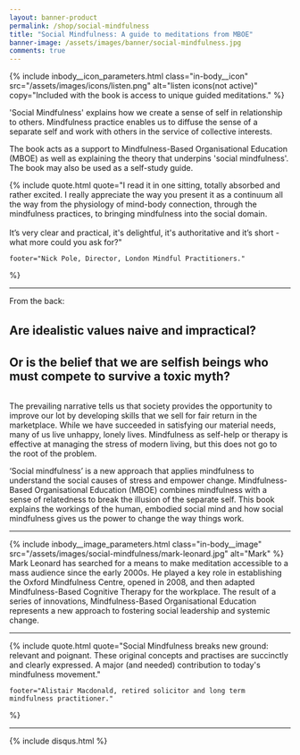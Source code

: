 ```yaml
---
layout: banner-product
permalink: /shop/social-mindfulness
title: "Social Mindfulness: A guide to meditations from MBOE"
banner-image: /assets/images/banner/social-mindfulness.jpg
comments: true
---
```


{% include inbody__icon_parameters.html 
	class="in-body__icon"
	src="/assets/images/icons/listen.png"
	alt="listen icons(not active)"
	copy="Included with the book is access to unique guided meditations."
%}


'Social Mindfulness' explains how we create a sense of self in relationship to others. Mindfulness practice enables us to diffuse the sense of a separate self and work with others in the service of collective interests.

The book acts as a support to Mindfulness-Based Organisational Education (MBOE) as well as explaining the theory that underpins 'social mindfulness'. The book may also be used as a self-study guide.



{% include quote.html
	quote="I read it in one sitting, totally absorbed and rather excited. I really appreciate the way you present it as a continuum all the way from the physiology of mind-body connection, through the mindfulness practices, to bringing mindfulness into the social domain.<br><br>
	It’s very clear and practical, it's delightful, it's authoritative and it’s short - what more could you ask for?"
	
	footer="Nick Pole, Director, London Mindful Practitioners."
%}

---

From the back:

<h2 style = "margin: 32px 0">Are idealistic values naive and impractical?</h2> 

<h2 style = "margin: 32px 0">Or is the belief that we are selfish beings who must compete to survive a toxic myth?</h2> 

The prevailing narrative tells us that society provides the opportunity to improve our lot by developing skills that we sell for fair return in the marketplace. While we have succeeded in satisfying our material needs, many of us live unhappy, lonely lives. Mindfulness as self-help or therapy is effective at managing the stress of modern living, but this does not go to the root of the problem. 

‘Social mindfulness’ is a new approach that applies mindfulness to understand the social causes of stress and empower change. Mindfulness-Based Organisational Education (MBOE) combines mindfulness with a sense of relatedness to break the illusion of the separate self. This book explains the workings of the human, embodied social mind and how social mindfulness gives us the power to change the way things work.

---

{% include inbody__image_parameters.html 
	class="in-body__image"
	src="/assets/images/social-mindfulness/mark-leonard.jpg"
	alt="Mark"
%} Mark Leonard has searched for a means to make meditation accessible to a mass audience since the early 2000s. He played a key role in establishing the Oxford Mindfulness Centre, opened in 2008, and then adapted Mindfulness-Based Cognitive Therapy for the workplace. The result of a series of innovations, Mindfulness-Based Organisational Education represents a new approach to fostering social leadership and systemic change.

---

{% include quote.html
	quote="Social Mindfulness breaks new ground: relevant and poignant. These original concepts and practises are succinctly and clearly expressed. A major (and needed) contribution to today's mindfulness movement."
	
	footer="Alistair Macdonald, retired solicitor and long term mindfulness practitioner."
%}

---


{% include disqus.html %}